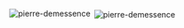 <p><img align="left" src="https://github-readme-stats.vercel.app/api/top-langs?username=pierre-demessence&show_icons=true&locale=en&layout=compact" alt="pierre-demessence" /></p>

<p>&nbsp;<img align="center" src="https://github-readme-stats.vercel.app/api?username=pierre-demessence&show_icons=true&locale=en" alt="pierre-demessence" /></p>
